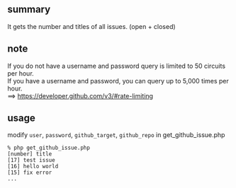 ## summary
It gets the number and titles of all issues. (open + closed)

## note
If you do not have a username and password query is limited to 50 circuits per hour.   
If you have a username and password, you can query up to 5,000 times per hour.  
==> https://developer.github.com/v3/#rate-limiting

## usage
modify `user`, `password`, `github_target`, `github_repo` in get_github_issue.php

    % php get_github_issue.php
	[number] title
	[17] test issue
	[16] hello world
	[15] fix error
	...
